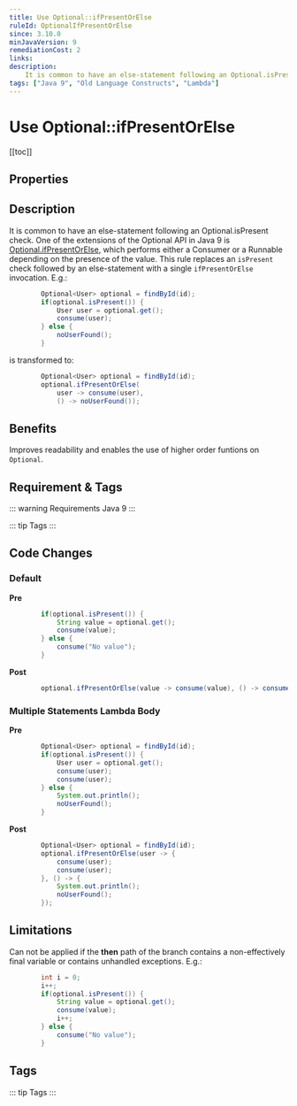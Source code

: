 ```yaml
---
title: Use Optional::ifPresentOrElse
ruleId: OptionalIfPresentOrElse
since: 3.10.0
minJavaVersion: 9
remediationCost: 2
links:
description:
    It is common to have an else-statement following an Optional.isPresent check. One of the extensions of the Optional API in Java 9 is Optional.ifPresentOrElse, which performs either a Consumer or a Runnable depending on the presence of the value. This rule replaces an 'isPresent' check followed by an else-statement with a single 'ifPresentOrElse' invocation.
tags: ["Java 9", "Old Language Constructs", "Lambda"]
---
```


# Use Optional::ifPresentOrElse

[[toc]]

## Properties

<RuleProperties />


## Description

It is common to have an else-statement following an Optional.isPresent check. 
One of the extensions of the Optional API in Java 9 is [Optional.ifPresentOrElse](https://docs.oracle.com/javase/9/docs/api/java/util/Optional.html#ifPresentOrElse-java.util.function.Consumer-java.lang.Runnable-), which performs either a Consumer or a Runnable depending on the presence of the value. 
This rule replaces an `isPresent` check followed by an else-statement with a single `ifPresentOrElse` invocation. E.g.:

```java
		Optional<User> optional = findById(id);
		if(optional.isPresent()) {
			User user = optional.get();
			consume(user);
		} else {
			noUserFound();
		}
```

is transformed to:

```java
		Optional<User> optional = findById(id);
		optional.ifPresentOrElse(
            user -> consume(user), 
            () -> noUserFound());
```

## Benefits

Improves readability and enables the use of higher order funtions on `Optional`.

## Requirement & Tags

::: warning Requirements
Java 9
:::

::: tip Tags
<TagLinks />
:::

## Code Changes

### Default

__Pre__

```java
		if(optional.isPresent()) {
			String value = optional.get();
			consume(value);
		} else {
			consume("No value");
		}
```

__Post__

```java
		optional.ifPresentOrElse(value -> consume(value), () -> consume("No value"));
```

### Multiple Statements Lambda Body

__Pre__

```java
		Optional<User> optional = findById(id);
		if(optional.isPresent()) {
			User user = optional.get();
			consume(user);
			consume(user);
		} else {
			System.out.println();
			noUserFound();
		}
```

__Post__

```java
		Optional<User> optional = findById(id);
		optional.ifPresentOrElse(user -> {
			consume(user);
			consume(user);
		}, () -> {
			System.out.println();
			noUserFound();
		});
```


## Limitations

Can not be applied if the __then__ path of the branch contains a non-effectively final variable or contains unhandled exceptions. E.g.:

```java
		int i = 0;
		i++;
		if(optional.isPresent()) {
			String value = optional.get();
			consume(value);
			i++;
		} else {
			consume("No value");
		}
```

<VersionNotice />


## Tags

::: tip Tags
<TagLinks />
:::